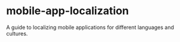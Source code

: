 # mobile-app-localization
A guide to localizing mobile applications for different languages and cultures.

